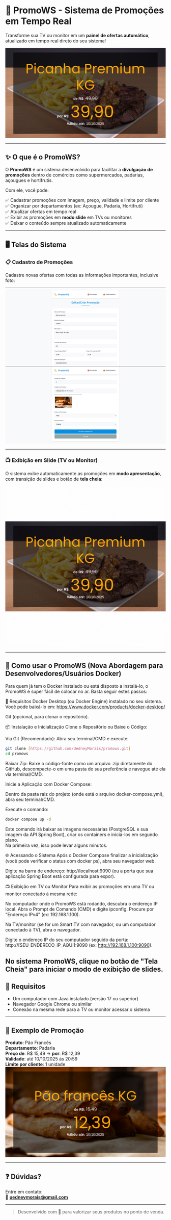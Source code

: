 # 🛒 PromoWS - Sistema de Promoções em Tempo Real

Transforme sua TV ou monitor em um **painel de ofertas automático**, atualizado em tempo real direto do seu sistema!

![Banner](docs/img/banner-promows.png)

---

## ✨ O que é o PromoWS?

O **PromoWS** é um sistema desenvolvido para facilitar a **divulgação de promoções** dentro de comércios como supermercados, padarias, açougues e hortifrutis.

Com ele, você pode:

✅ Cadastrar promoções com imagem, preço, validade e limite por cliente  
✅ Organizar por departamentos (ex: Açougue, Padaria, Hortifruti)  
✅ Atualizar ofertas em tempo real  
✅ Exibir as promoções em **modo slide** em TVs ou monitores  
✅ Deixar o conteúdo sempre atualizado automaticamente

---

## 🖥️ Telas do Sistema

### 📋 Cadastro de Promoções

Cadastre novas ofertas com todas as informações importantes, inclusive foto:

![Tela de Cadastro](docs/img/cadastro-promocao.png)
![Tela de Cadastro](docs/img/cadastro-promocao-2.png)

---

### 📺 Exibição em Slide (TV ou Monitor)

O sistema exibe automaticamente as promoções em **modo apresentação**, com transição de slides e botão de **tela cheia**:

![Tela de Slide](docs/img/promotions-slide.gif)

---

## 🚀 Como usar o PromoWS (Nova Abordagem para Desenvolvedores/Usuários Docker)
Para quem já tem o Docker instalado ou está disposto a instalá-lo, o PromoWS é super fácil de colocar no ar. Basta seguir estes passos:

📌 Requisitos
Docker Desktop (ou Docker Engine) instalado no seu sistema. Você pode baixá-lo em: https://www.docker.com/products/docker-desktop/

Git (opcional, para clonar o repositório).

📦 Instalação e Inicialização
Clone o Repositório ou Baixe o Código:

Via Git (Recomendado): Abra seu terminal/CMD e execute:

```bash
git clone [https://github.com/UedneyMorais/promows.git]
cd promows
```
Baixar Zip: Baixe o código-fonte como um arquivo .zip diretamente do GitHub, descompacte-o em uma pasta de sua preferência e navegue até ela via terminal/CMD.

Inicie a Aplicação com Docker Compose:

Dentro da pasta raiz do projeto (onde está o arquivo docker-compose.yml), abra seu terminal/CMD.

Execute o comando:

```bash
docker compose up -d
```

Este comando irá baixar as imagens necessárias (PostgreSQL e sua imagem da API Spring Boot), criar os containers e iniciá-los em segundo plano.<br> Na primeira vez, isso pode levar alguns minutos.

🌐 Acessando o Sistema
Após o Docker Compose finalizar a inicialização (você pode verificar o status com docker ps), abra seu navegador web.<br>

Digite na barra de endereço: http://localhost:9090 (ou a porta que sua aplicação Spring Boot está configurada para expor).

📺 Exibição em TV ou Monitor
Para exibir as promoções em uma TV ou monitor conectado à mesma rede:

No computador onde o PromoWS está rodando, descubra o endereço IP local. Abra o Prompt de Comando (CMD) e digite ipconfig. Procure por "Endereço IPv4" (ex: 192.168.1.100).

Na TV/monitor (se for um Smart TV com navegador, ou um computador conectado à TV), abra o navegador.

Digite o endereço IP do seu computador seguido da porta: http://[SEU_ENDERECO_IP_AQUI]:9090 (ex: http://192.168.1.100:9090).

No sistema PromoWS, clique no botão de "Tela Cheia" para iniciar o modo de exibição de slides.
---

## 📌 Requisitos

- Um computador com Java instalado (versão 17 ou superior)  
- Navegador Google Chrome ou similar  
- Conexão na mesma rede para a TV ou monitor acessar o sistema  

---

## 📆 Exemplo de Promoção

**Produto**: Pão Francês  
**Departamento**: Padaria  
**Preço de**: R$ 15,49 → **por**: R$ 12,39  
**Validade**: até 10/10/2025 às 20:59  
**Limite por cliente**: 1 unidade  
![Produto](docs/img/pao.png)

---

## ❓ Dúvidas?

Entre em contato:  
📧 **uedneymorais@gmail.com**

---

> Desenvolvido com 💙 para valorizar seus produtos no ponto de venda.
